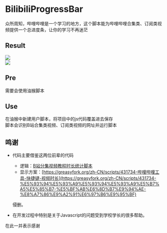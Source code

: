 # BilibiliProgressBar
众所周知，哔哩哔哩是一个学习的地方，这个脚本能为哔哩哔哩合集类、订阅类视频提供一个总进度条，让你的学习不再迷茫

## Result
![](https://cdn.jsdelivr.net/gh/zweix123/BilibiliProgressBar/source/image/result_csapp.png)  
![](https://cdn.jsdelivr.net/gh/zweix123/BilibiliProgressBar/source/image/result_jyy.png)

## Pre
需要会使用油猴脚本

## Use

在油猴中新建用户脚本，将项目中的js代码覆盖进去保存  
脚本会识别B站合集类视频、订阅类视频的网址并运行脚本

## 鸣谢

+ 代码主要借鉴这两位前辈的代码

  + 逻辑：[B站分集视频教程时长统计脚本](https://www.52pojie.cn/thread-1517520-1-1.html)
  + 显示方案：[https://greasyfork.org/zh-CN/scripts/431734-哔哩哔哩工具-快捷键-视频时长](https://greasyfork.org/zh-CN/scripts/431734-%E5%93%94%E5%93%A9%E5%93%94%E5%93%A9%E5%B7%A5%E5%85%B7-%E5%BF%AB%E6%8D%B7%E9%94%AE-%E8%A7%86%E9%A2%91%E6%97%B6%E9%95%BF)

  侵删。

+ 在开发过程中特别是关于Javascript的问题受到学校学长的很多帮助。

在此一并表示感谢
